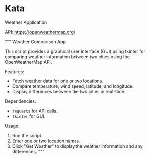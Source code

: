 # Kata
Weather Application

API: https://openweathermap.org/

"""
Weather Comparison App

This script provides a graphical user interface (GUI) using tkinter for comparing weather information 
between two cities using the OpenWeatherMap API. 

Features:
- Fetch weather data for one or two locations.
- Compare temperature, wind speed, latitude, and longitude.
- Display differences between the two cities in real-time.

Dependencies:
- `requests` for API calls.
- `tkinter` for GUI.

Usage:
1. Run the script.
2. Enter one or two location names.
3. Click "Get Weather" to display the weather information and any differences.
"""

